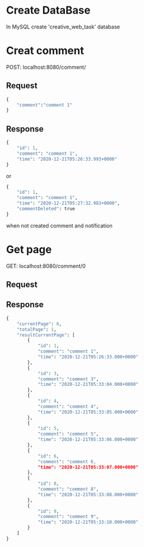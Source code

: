 # Create DataBase

In MySQL create 'creative_web_task' database

# Creat comment
POST: localhost:8080/comment/
## Request

```python
{
    "comment":"comment 1"
}
```
## Response
```python
{
    "id": 1,
    "comment": "comment 1",
    "time": "2020-12-21T05:26:33.993+0000"
}
```
or 
```python
{
    "id": 1,
    "comment": "comment 1",
    "time": "2020-12-21T05:27:32.983+0000",
    "commentDeleted": true
}
```
when not created comment and notification

# Get page
GET: localhost:8080/comment/0
## Request

## Response
```python
{
    "currentPage": 0,
    "totalPage": 1,
    "resultCurrentPage": [
        {
            "id": 1,
            "comment": "comment 1",
            "time": "2020-12-21T05:26:33.000+0000"
        },
        {
            "id": 3,
            "comment": "comment 3",
            "time": "2020-12-21T05:33:04.000+0000"
        },
        {
            "id": 4,
            "comment": "comment 4",
            "time": "2020-12-21T05:33:05.000+0000"
        },
        {
            "id": 5,
            "comment": "comment 5",
            "time": "2020-12-21T05:33:06.000+0000"
        },
        {
            "id": 6,
            "comment": "comment 6,
            "time": "2020-12-21T05:33:07.000+0000"
        },
        {
            "id": 8,
            "comment": "comment 8",
            "time": "2020-12-21T05:33:08.000+0000"
        },
        {
            "id": 9,
            "comment": "comment 9",
            "time": "2020-12-21T05:33:10.000+0000"
        }
    ]
}
```